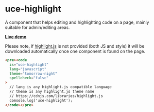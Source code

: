 # uce-highlight

A component that helps editing and highlighting code on a page, mainly suitable for admin/editing areas.

**[Live demo](https://webreflection.github.io/uce-highlight/test/)**

Please note, if [highlight.js](https://highlightjs.org/) is not provided (both JS and style) it will be downloaded automatically once one component is found on the page.

```html
<pre><code
  is="uce-highlight"
  lang="javascript"
  theme="tomorrow-night"
  spellcheck="false"
>
  // lang is any highlight.js compatible language
  // theme is any highlight.js theme name
  // https://cdnjs.com/libraries/highlight.js
  console.log('uce-highlight');
</code></pre>
```
